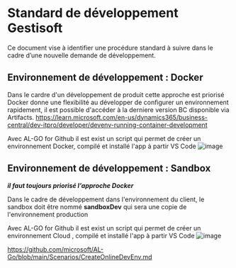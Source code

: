 # Standard de développement Gestisoft 
Ce document vise à identifier une procédure standard à suivre dans le cadre d’une nouvelle demande de développement.


Environnement de développement : Docker
---------------------------------------

Dans le cardre d'un développement de produit cette approche est priorisé
Docker donne une flexibilité au développer de configurer un environnement rapidement, 
il est possible d'accéder à la derniere version BC disponible via Artifacts.
https://learn.microsoft.com/en-us/dynamics365/business-central/dev-itpro/developer/devenv-running-container-development

Avec AL-GO for Github il est exist un script qui permet de créer un environnement Docker, compilé et installé l'app à partir VS Code
![image](https://github.com/gestisoft-DevProduits/.github/assets/44379762/d613cbf0-156c-49ef-93fb-351f0eea28e8)


Environnement de développement : Sandbox
----------------------------------------
***il faut toujours priorisé l'approche Docker***

Dans le cadre de développement dans l'environnement du client, le sandbox doit être nommé **sandboxDev** qui sera une copie de l'environnement production

Avec AL-GO for Github il est exist un script qui permet de créer un environnement Cloud , compilé et installé l'app à partir VS Code
![image](https://github.com/gestisoft-DevProduits/.github/assets/44379762/5f8a35e3-8f13-4947-846e-571c077b7727)


https://github.com/microsoft/AL-Go/blob/main/Scenarios/CreateOnlineDevEnv.md



